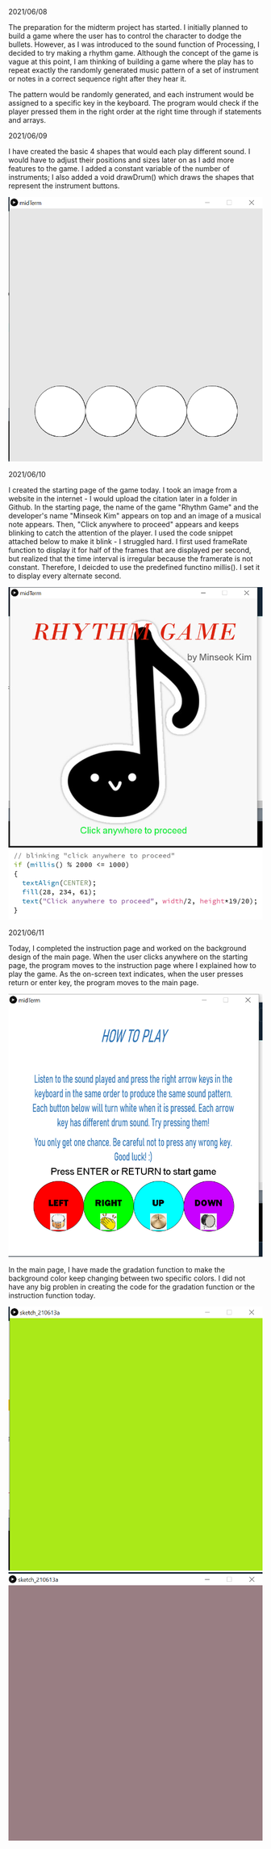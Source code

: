 2021/06/08

The preparation for the midterm project has started. I initially planned to build a game where the user has to control the character to dodge the bullets. However, as I was introduced to the sound function of Processing, I decided to try making a rhythm game. Although the concept of the game is vague at this point, I am thinking of building a game where the play has to repeat exactly the randomly generated music pattern of a set of instrument or notes in a correct sequence right after they hear it. 

The pattern would be randomly generated, and each instrument would be assigned to a specific key in the keyboard. The program would check if the player pressed them in the right order at the right time through if statements and arrays. 


2021/06/09

I have created the basic 4 shapes that would each play different sound. I would have to adjust their positions and sizes later on as I add more features to the game. I added a constant variable of the number of instruments; I also added a void drawDrum() which draws the shapes that represent the instrument buttons.

![](https://github.com/MinseokKim0813/IntroToIM/blob/main/midtermProject/Screenshots/screenshot.PNG?raw=true)

2021/06/10

I created the starting page of the game today. I took an image from a website in the internet - I would upload the citation later in a folder in Github. In the starting page, the name of the game "Rhythm Game" and the developer's name "Minseok Kim" appears on top and an image of a musical note appears. Then, "Click anywhere to proceed" appears and keeps blinking to catch the attention of the player. I used the code snippet attached below to make it blink - I struggled hard. I first used frameRate function to display it for half of the frames that are displayed per second, but realized that the time interval is irregular because the framerate is not constant. Therefore, I deicded to use the predefined functino millis(). I set it to display every alternate second.

![](https://github.com/MinseokKim0813/IntroToIM/blob/main/midtermProject/Screenshots/startPage.PNG?raw=true)
![](https://github.com/MinseokKim0813/IntroToIM/blob/main/midtermProject/Screenshots/startPageCode.PNG?raw=true)

2021/06/11

Today, I completed the instruction page and worked on the background design of the main page. When the user clicks anywhere on the starting page, the program moves to the instruction page where I explained how to play the game. As the on-screen text indicates, when the user presses return or enter key, the program moves to the main page. 

![](https://github.com/MinseokKim0813/IntroToIM/blob/main/midtermProject/Screenshots/instruction.PNG?raw=true)

In the main page, I have made the gradation function to make the background color keep changing between two specific colors. I did not have any big problen in creating the code for the gradation function or the instruction function today.

![](https://github.com/MinseokKim0813/IntroToIM/blob/main/midtermProject/Screenshots/gradation.PNG?raw=true)
![](https://github.com/MinseokKim0813/IntroToIM/blob/main/midtermProject/Screenshots/gradation2.PNG?raw=true)
